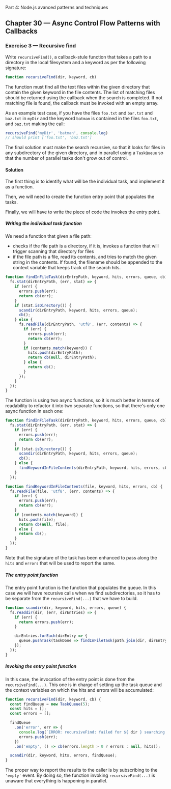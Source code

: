  Part 4: Node.js avanced patterns and techniques
## Chapter 30 &mdash; Async Control Flow Patterns with Callbacks
### Exercise 3 &mdash; Recursive find
Write `recursiveFind()`, a callback-stule function that takes a path to a directory in the local filesystem and a keyword as per the following signature:
```javascript
function recursiveFind(dir, keyword, cb)
```

The function must find all the text files within the given directory that contain the given keyword in the file contents. The list of matching files should be returned using the callback when the search is completed. If not matching file is found, the callback must be invoked with an empty array.

As an example test case, if you have the files `foo.txt` and `bar.txt` and `baz.txt` in `myDir` and the keyword `batman` is contained in the files `foo.txt`, and `baz.txt` making the call:

```javascript
recursiveFind('myDir', 'batman', console.log)
// should print ['foo.txt', 'baz.txt']
```

The final solution must make the search recursive, so that it looks for files in any subdirectory of the given directory, and in parallel using a `TaskQueue` so that the number of parallel tasks don't grow out of control.

#### Solution
The first thing is to identify what will be the individual task, and implement it as a function.

Then, we will need to create the function entry point that populates the tasks.

Finally, we will have to write the piece of code the invokes the entry point.

##### Writing the individual task function
We need a function that given a file path:
+ checks if the file path is a directory, if it is, invokes a function that will trigger scanning that directory for files
+ if the file path is a file, read its contents, and tries to match the given string in the contents. If found, the filename should be appended to the context variable that keeps track of the search hits.

```javascript
function findInFileTask(dirEntryPath, keyword, hits, errors, queue, cb) {
  fs.stat(dirEntryPath, (err, stat) => {
    if (err) {
      errors.push(err);
      return cb(err);
    }
    if (stat.isDirectory()) {
      scandir(dirEntryPath, keyword, hits, errors, queue);
      cb();
    } else {
      fs.readFile(dirEntryPath, 'utf8', (err, contents) => {
        if (err) {
          errors.push(err);
          return cb(err);
        }
        if (contents.match(keyword)) {
          hits.push(dirEntryPath);
          return cb(null, dirEntryPath);
        } else {
          return cb();
        }
      });
    }
  });
}
```

The function is using two async functions, so it is much better in terms of readability to refactor it into two separate functions, so that there's only one async function in each one:

```javascript
function findInFileTask(dirEntryPath, keyword, hits, errors, queue, cb) {
  fs.stat(dirEntryPath, (err, stat) => {
    if (err) {
      errors.push(err);
      return cb(err);
    }
    if (stat.isDirectory()) {
      scandir(dirEntryPath, keyword, hits, errors, queue);
      cb();
    } else {
      findKeywordInFileContents(dirEntryPath, keyword, hits, errors, cb);
    }
  });

function findKeywordInFileContents(file, keyword, hits, errors, cb) {
  fs.readFile(file, 'utf8', (err, contents) => {
    if (err) {
      errors.push(err);
      return cb(err);
    }
    if (contents.match(keyword)) {
      hits.push(file);
      return cb(null, file);
    } else {
      return cb();
    }
  });
}
```

Note that the signature of the task has been enhanced to pass along the `hits` and `errors` that will be used to report the same.

##### The entry point function
The entry point function is the function that populates the queue. In this case we will have recursive calls when we find subdirectories, so it has to be separate from the `recursiveFind(...)` that we have to build.

```javascript
function scandir(dir, keyword, hits, errors, queue) {
  fs.readdir(dir, (err, dirEntries) => {
    if (err) {
      return errors.push(err);
    }

    dirEntries.forEach(dirEntry => {
      queue.pushTask(taskDone => findInFileTask(path.join(dir, dirEntry), keyword, hits, errors, queue, taskDone));
    });
  });
}
```

##### Invoking the entry point function
In this case, the invocation of the entry point is done from the `recursiveFind(...)`. This one is in charge of setting up the task queue and the context variables on which the hits and errors will be accumulated:

```javascript
function recursiveFind(dir, keyword, cb) {
  const findQueue = new TaskQueue(5);
  const hits = [];
  const errors = [];

  findQueue
    .on('error', err => {
      console.log(`ERROR: recursiveFind: failed for ${ dir } searching for ${ keyword }: ${ err.message }`);
      errors.push(err);
    })
    .on('empty', () => cb(errors.length > 0 ? errors : null, hits));

  scandir(dir, keyword, hits, errors, findQueue);
}
```

The proper way to report the results to the caller is by subscribing to the `'empty'` event. By doing so, the function invoking `recursiveFind(...)` is unaware that everything is happening in parallel.
